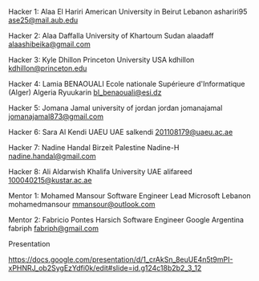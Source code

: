 Hacker 1:
Alaa El Hariri
American University in Beirut
Lebanon
ashariri95
ase25@mail.aub.edu

Hacker 2:
Alaa Daffalla
University of Khartoum
Sudan
alaadaff
alaashibeika@gmail.com

Hacker 3:
Kyle Dhillon
Princeton University
USA
kdhillon
kdhillon@princeton.edu

Hacker 4:
Lamia BENAOUALI
Ecole nationale Supérieure d'Informatique (Alger)
Algeria
Ryuukarin
bl_benaouali@esi.dz

Hacker 5:
Jomana Jamal
university of jordan
jordan
jomanajamal
jomanajamal873@gmail.com

Hacker 6:
Sara Al Kendi
UAEU
UAE
salkendi
201108179@uaeu.ac.ae

Hacker 7:
Nadine Handal
Birzeit
Palestine
Nadine-H
nadine.handal@gmail.com

Hacker 8:
Ali Aldarwish
Khalifa University
UAE
alifareed
100040215@kustar.ac.ae

Mentor 1:
Mohamed Mansour
Software Engineer Lead
Microsoft
Lebanon
mohamedmansour
mmansour@outlook.com

Mentor 2:
Fabricio Pontes Harsich
Software Engineer
Google
Argentina
fabriph
fabriph@gmail.com


Presentation

https://docs.google.com/presentation/d/1_crAkSn_8euUE4n5t9mPI-xPHNRJ_ob2SygEzYdfi0k/edit#slide=id.g124c18b2b2_3_12
